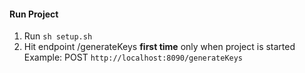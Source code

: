 #### Run Project

1. Run `sh setup.sh`
2. Hit endpoint /generateKeys **first time** only when project is started
Example: 
POST ``http://localhost:8090/generateKeys``
